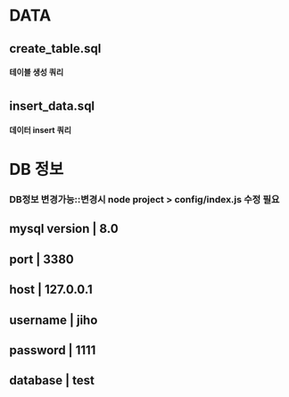 # DATA

## create_table.sql
#### 테이블 생성 쿼리
# 
## insert_data.sql
#### 데이터 insert 쿼리
#
# DB 정보
### DB정보 변경가능::변경시 node project > config/index.js 수정 필요
## mysql version | 8.0
## port | 3380
## host | 127.0.0.1
## username | jiho
## password | 1111
## database | test
